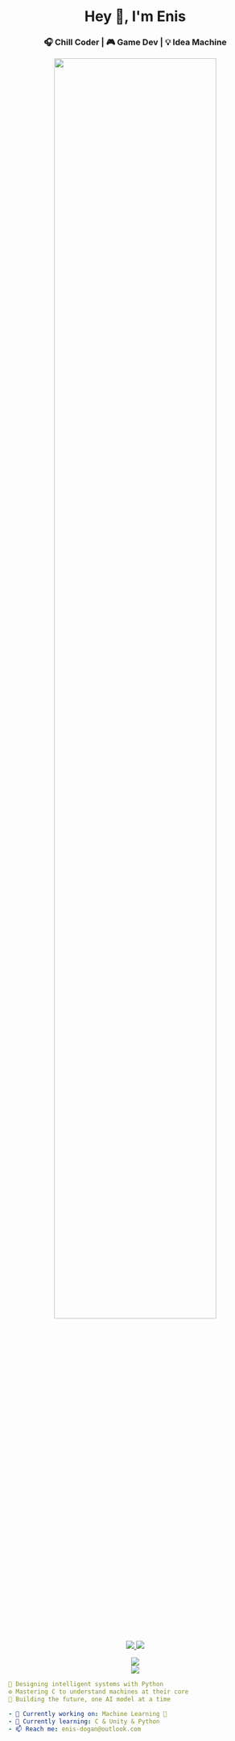 <h1 align="center">Hey 👋, I'm Enis</h1>
<h3 align="center">🎧 Chill Coder | 🎮 Game Dev | 💡 Idea Machine</h3>

<p align="center">
  <img src="https://media0.giphy.com/media/v1.Y2lkPTc5MGI3NjExYnRhNDZucjFlcTd0aGpkZmU2NHoyZ3lvbjZ0eHc4eWJzdGhwd2FqbCZlcD12MV9pbnRlcm5hbF9naWZfYnlfaWQmY3Q9Zw/ko7twHhomhk8E/giphy.gif" width="80%" />
</p>

<p align="center">
  <a href="https://www.linkedin.com/in/enis-do%C4%9Fan-29884a353/" target="_blank">
    <img src="https://img.shields.io/badge/LinkedIn-%230A66C2?style=for-the-badge&logo=linkedin&logoColor=white"/>
  </a>
  <a href="https://www.instagram.com/dogan.enis11?igsh=c2N2ZTN3dGlrZmdj" target="_blank">
    <img src="https://img.shields.io/badge/Instagram-%23E4405F?style=for-the-badge&logo=instagram&logoColor=white"/>
  </a>
</p>

<p align="center">
  <img src="https://github-readme-stats.vercel.app/api?username=ensibey&show_icons=true&theme=tokyonight" />
  <br/>
  <img src="https://github-readme-stats.vercel.app/api/top-langs/?username=ensibey&layout=compact&theme=tokyonight" />
</p>

```yaml
🧠 Designing intelligent systems with Python  
⚙️ Mastering C to understand machines at their core  
🧬 Building the future, one AI model at a time  

- 🔭 Currently working on: Machine Learning 🤖  
- 🌱 Currently learning: C & Unity & Python  
- 📫 Reach me: enis-dogan@outlook.com

